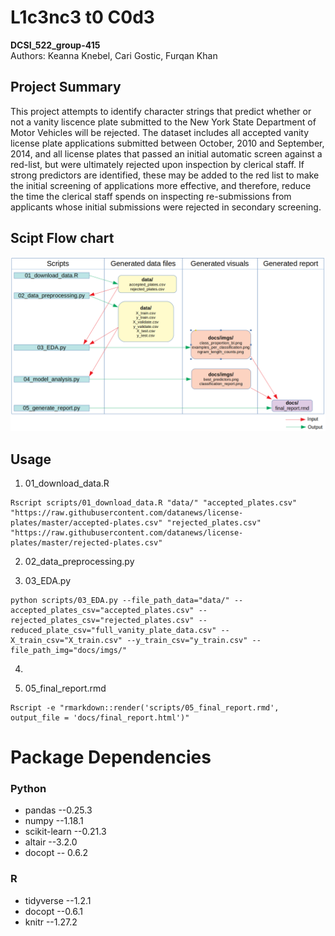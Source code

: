 # L1c3nc3 t0 C0d3  
**DCSI_522_group-415**  
Authors: Keanna Knebel, Cari Gostic, Furqan Khan

## Project Summary  
This project attempts to identify character strings that predict whether or not a vanity liscence plate submitted to the New York State Department of Motor Vehicles will be rejected. The dataset includes all accepted vanity license plate applications submitted between October, 2010 and September, 2014, and all license plates that passed an initial automatic screen against a red-list, but were ultimately rejected upon inspection by clerical staff. If strong predictors are identified, these may be added to the red list to make the initial screening of applications more effective, and therefore, reduce the time the clerical staff spends on inspecting re-submissions from applicants whose initial submissions were rejected in secondary screening.

## Scipt Flow chart

![](script_flowchart.png)

## Usage

1. 01_download_data.R
```
Rscript scripts/01_download_data.R "data/" "accepted_plates.csv" "https://raw.githubusercontent.com/datanews/license-plates/master/accepted-plates.csv" "rejected_plates.csv" "https://raw.githubusercontent.com/datanews/license-plates/master/rejected-plates.csv"
```

2. 02_data_preprocessing.py


3. 03_EDA.py
```
python scripts/03_EDA.py --file_path_data="data/" --accepted_plates_csv="accepted_plates.csv" --rejected_plates_csv="rejected_plates.csv" --reduced_plate_csv="full_vanity_plate_data.csv" --X_train_csv="X_train.csv" --y_train_csv="y_train.csv" --file_path_img="docs/imgs/"
```

4. 


5. 05_final_report.rmd
```
Rscript -e "rmarkdown::render('scripts/05_final_report.rmd', output_file = 'docs/final_report.html')"
```

# Package Dependencies

### Python

- pandas --0.25.3
- numpy --1.18.1
- scikit-learn --0.21.3
- altair --3.2.0
- docopt -- 0.6.2

### R

- tidyverse --1.2.1
- docopt --0.6.1
- knitr --1.27.2

